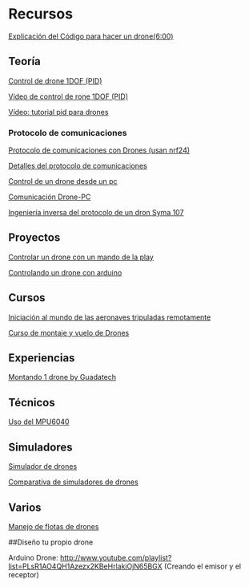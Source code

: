 # Recursos

[Explicación del Código para hacer un drone(6:00)](https://www.youtube.com/watch?v=if9LZTcy_uk)

## Teoría

[Control de drone 1DOF (PID)](http://people.ece.cornell.edu/land/courses/ece4760/labs/f2017/lab4_helicopter.html)

[Vídeo de control de rone 1DOF (PID)](https://www.youtube.com/watch?v=kynsVH9XzhI)

[Vídeo: tutorial pid para drones](https://youtu.be/AN3yxIBAxTA)

### Protocolo de comunicaciones

[Protocolo de comunicaciones con Drones (usan nrf24)](https://github.com/goebish/nrf24_multipro)

[Detalles del protocolo de comunicaciones](https://github.com/pascallanger/DIY-Multiprotocol-TX-Module/blob/master/Protocols_Details.md)

[Control de un drone desde un pc](https://www.makehardware.com/2016/04/24/teach-your-pc-to-fly-a-mini-drone/)

[Comunicación Drone-PC](https://www.makehardware.com/2016/07/04/how-to-control-your-drone-from-a-computer/)

[Ingeniería inversa del protocolo de un dron Syma 107](http://hackaday.com/2012/08/27/reverse-engineering-a-syma-107-toy-helicopter-ir-protocol/)

##  Proyectos

[Controlar un drone con un mando de la play](http://hackaday.com/2017/07/24/controlling-a-micro-helicopter-with-a-ps2-controller/)

[Controlando un drone con arduino](https://www.xarg.org/2017/07/operate-a-syma-s107g-remote-control-helicopter-with-an-arduino/)

## Cursos

[Iniciación al mundo de las aeronaves tripuladas remotamente](https://miriadax.net/web/iniciacion-al-mundo-de-las-aeronaves-tripuladas-en-remoto-drones-)

[Curso de montaje y vuelo de Drones](http://deflydrone.com/blog/23-proximo-curso-taller-fabricacion-de-drones-en-barcelona)


## Experiencias

[Montando 1 drone by Guadatech](http://www.guadatech.com/construyendo-un-drone/)

## Técnicos

[Uso del MPU6040](http://www.dobitaobyte.com.br/mpu6050-com-esp8266-gy-521/)

## Simuladores

[Simulador de drones](https://fpv-freerider.itch.io/?cn=cmVwbHk%3D)

[Comparativa de simuladores de drones](http://www.dronethusiast.com/simulador-de-drones/)

## Varios

[Manejo de flotas de drones](https://www.hackster.io/ryan-moore/manage-a-fleet-of-drones-cf9956)

##Diseño tu propio drone

Arduino Drone: http://www.youtube.com/playlist?list=PLsR1AO4QH1Azezx2KBeHrlakiOjN65BGX
(Creando el emisor y el receptor)
